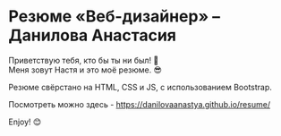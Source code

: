 # Резюме «Веб-дизайнер» – Данилова Анастасия

Приветствую тебя, кто бы ты ни был! 👋  <br>
Меня зовут Настя и это моё резюме. 😎 

Резюме свёрстано на HTML, CSS и JS, с иcпользованием Bootstrap.


Посмотреть можно здесь - https://danilovaanastya.github.io/resume/


Enjoy! 😊
